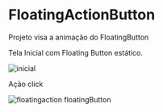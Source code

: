 # FloatingActionButton
Projeto visa a animação do FloatingButton

Tela Inicial com Floating Button estático.

![inicial](https://user-images.githubusercontent.com/11597881/36858073-e440353c-1d58-11e8-96fe-106e187bbece.png)

Ação click

![floatingaction](https://user-images.githubusercontent.com/11597881/36858348-af636928-1d59-11e8-979c-84961487cdaa.png)
 floatingButton
